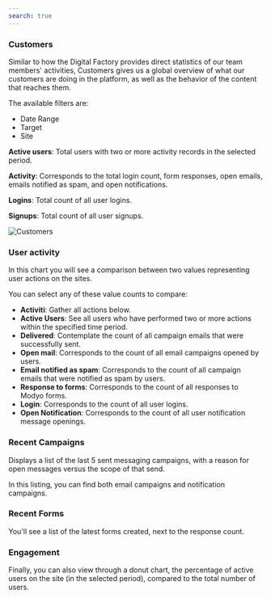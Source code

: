 ```yaml
---
search: true
---
```


### Customers

Similar to how the Digital Factory provides direct statistics of our team members' activities, Customers gives us a global overview of what our customers are doing in the platform, as well as the behavior of the content that reaches them.

The available filters are:

- Date Range
- Target
- Site

**Active users**: Total users with two or more activity records in the selected period.

**Activity**: Corresponds to the total login count, form responses, open emails, emails notified as spam, and open notifications.

**Logins**: Total count of all user logins.

**Signups**: Total count of all user signups.

![Customers](/assets/img/platform/customers.png)

### User activity

In this chart you will see a comparison between two values representing user actions on the sites.

You can select any of these value counts to compare:

- **Activiti**: Gather all actions below.
- **Active Users**: See all users who have performed two or more actions within the specified time period.
- **Delivered**: Contemplate the count of all campaign emails that were successfully sent.
- **Open mail**: Corresponds to the count of all email campaigns opened by users.
- **Email notified as spam**: Corresponds to the count of all campaign emails that were notified as spam by users.
- **Response to forms**: Corresponds to the count of all responses to Modyo forms.
- **Login**: Corresponds to the count of all user logins.
- **Open Notification**: Corresponds to the count of all user notification message openings.

### Recent Campaigns

Displays a list of the last 5 sent messaging campaigns, with a reason for open messages versus the scope of that send.

In this listing, you can find both email campaigns and notification campaigns.

### Recent Forms

You'll see a list of the latest forms created, next to the response count.

### Engagement

Finally, you can also view through a donut chart, the percentage of active users on the site (in the selected period), compared to the total number of users.
